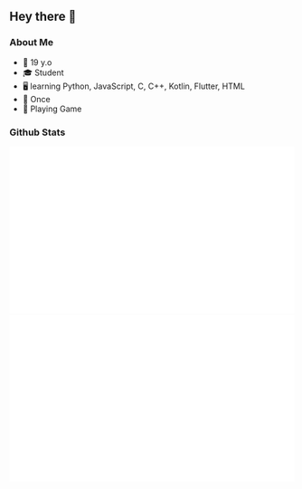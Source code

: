 ## Hey there 👋

### About Me
- 🎂 19 y.o
- 🎓 Student
- 🖥 learning Python, JavaScript, C, C++, Kotlin, Flutter, HTML
- 🍭 Once
- 💜 Playing Game

### Github Stats
<a>
  
  ![](https://github.com/MrMissx/MrMissx/blob/MrMiss/generated/overview.svg)
  ![](https://github.com/MrMissx/MrMissx/blob/MrMiss/generated/languages.svg)
 
</a>
